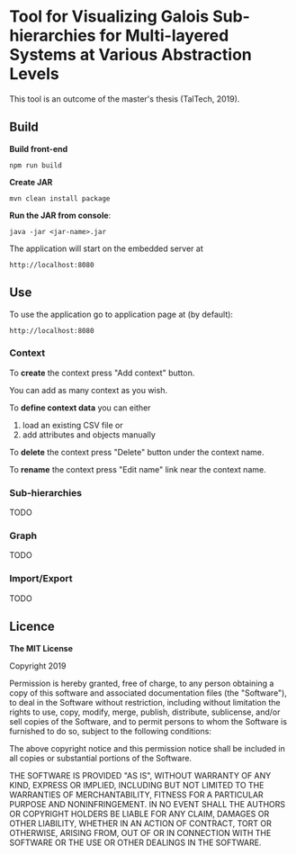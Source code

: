 # Tool for Visualizing Galois Sub-hierarchies for Multi-layered Systems at Various Abstraction Levels
This tool is an outcome of the master's thesis (TalTech, 2019).

## Build
**Build front-end**

    npm run build


**Create JAR**

    mvn clean install package

**Run the JAR from console**:

    java -jar <jar-name>.jar
    
The application will start on the embedded server at 

    http://localhost:8080
    
## Use
To use the application go to application page at (by default):

    http://localhost:8080
    
### Context
To **create** the context press "Add context" button.

You can add as many context as you wish.

To **define context data** you can either 
1. load an existing CSV file or 
2. add attributes and objects manually

To **delete** the context press "Delete" button under the context name.

To **rename** the context press "Edit name" link near the context name.

### Sub-hierarchies
TODO

### Graph
TODO

### Import/Export
TODO

## Licence
**The MIT License**

Copyright 2019

Permission is hereby granted, free of charge, to any person obtaining a copy of this software and associated documentation files (the "Software"), to deal in the Software without restriction, including without limitation the rights to use, copy, modify, merge, publish, distribute, sublicense, and/or sell copies of the Software, and to permit persons to whom the Software is furnished to do so, subject to the following conditions:

The above copyright notice and this permission notice shall be included in all copies or substantial portions of the Software.

THE SOFTWARE IS PROVIDED "AS IS", WITHOUT WARRANTY OF ANY KIND, EXPRESS OR IMPLIED, INCLUDING BUT NOT LIMITED TO THE WARRANTIES OF MERCHANTABILITY, FITNESS FOR A PARTICULAR PURPOSE AND NONINFRINGEMENT. IN NO EVENT SHALL THE AUTHORS OR COPYRIGHT HOLDERS BE LIABLE FOR ANY CLAIM, DAMAGES OR OTHER LIABILITY, WHETHER IN AN ACTION OF CONTRACT, TORT OR OTHERWISE, ARISING FROM, OUT OF OR IN CONNECTION WITH THE SOFTWARE OR THE USE OR OTHER DEALINGS IN THE SOFTWARE.